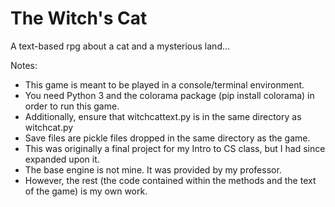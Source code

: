 # The Witch's Cat
A text-based rpg about a cat and a mysterious land...

Notes:
- This game is meant to be played in a console/terminal environment.
- You need Python 3 and the colorama package (pip install colorama) in order to run this game.
- Additionally, ensure that witchcattext.py is in the same directory as witchcat.py
- Save files are pickle files dropped in the same directory as the game.
- This was originally a final project for my Intro to CS class, but I had since expanded upon it.
- The base engine is not mine. It was provided by my professor.
- However, the rest (the code contained within the methods and the text of the game) is my own work.
